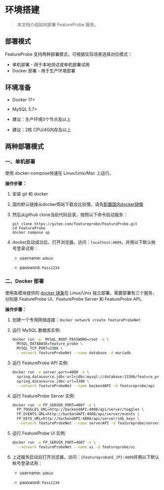 # 环境搭建

> 本文档介绍如何部署 FeatureProbe 服务。

## 部署模式

FeatureProbe 支持两种部署模式，可根据实际场景选择对应模式：

- 单机部署 - 用于本地测试或单机部署试用
- Docker 部署 - 用于生产环境部署



## 环境准备

* Docker 17+

* MySQL 5.7+

* 建议：生产环境3个节点及以上

* 建议：2核 CPU/4G内存及以上

  

## 两种部署模式

### 一、单机部署

使用 docker-compose快速在 Linux/Unix/Mac 上运行。

**操作步骤：**

1. 安装 git 和 docker 

2. 国内默认链接从docker网站下载会比较慢，请先[配置国内docker镜像](https://gitee.com/featureprobe/FeatureProbe/blob/main/DOCKER_HUB.md)

3. 然后从github clone当前代码目录，按照以下命令启动服务：

   ```shell
   git clone https://gitee.com/featureprobe/FeatureProbe.git
   cd FeatureProbe
   docker compose up
   ```

4. docker启动成功后，打开浏览器，访问：`localhost:4009`，并用以下默认帐号登录试用：

   - username: `admin`

   - password: `Pass1234`

### 二、Docker 部署

使用各模块提供的 [docker 镜象](https://hub.docker.com/repository/docker/featureprobe)在 Linux/Unix 独立部署。需要部署有三个服务，分别是 FeatureProbe UI、FeatureProbe Server 和 FeatureProbe API。

**操作步骤：**

1. 创建一个专用网络连接：`docker network create featureProbeNet`

2. 运行 MySQL 数据库实例:

   ```bash
   docker run -e  MYSQL_ROOT_PASSWORD=root -e \
     MYSQL_DATABASE=feature_probe \
     MYSQL_TCP_PORT=3306 \
     --network featureProbeNet --name database -d mariadb
   ```

3. 运行 FeatureProbe API 实例:

   ```bash
   docker run -e server.port=4008 -e \
     spring.datasource.jdbc-url=jdbc:mysql://database:13306/feature_probe \
     spring.datasource.jdbc-url=3306 \
     --network featureProbeNet --name backendAPI -d featureprobe/api
   ```

4. 运行 FeatureProbe Server 实例:

   ```bash
   docker run -e FP_SERVER_PORT=4007 -e \
     FP_TOGGLES_URL=http://backendAPI:4008/api/server/toggles \
     FP_EVENTS_URL=http://backendAPI:4008/api/server/events \
     FP_KEYS_URL=http://backendAPI:4008/api/server/sdk_keys \
     --network featureProbeNet --name serverAPI -d featureprobe/server
   ```

5. 运行 FeatureProbe UI 实例:

   ```bash
   docker run -e FP_SERVER_PORT=4007 -e \
     --network featureProbeNet --name ui -d featureprobe/ui
   ```

6. 上述服务启动后打开浏览器，访问：`{FeatureprobeUI_IP}:4009`并用以下默认帐号登录试用：

   - username: `admin`

   - password: `Pass1234`

